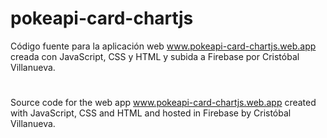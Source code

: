 # pokeapi-card-chartjs

Código fuente para la aplicación web www.pokeapi-card-chartjs.web.app creada con JavaScript, CSS y HTML y subida a Firebase por Cristóbal Villanueva.

#

Source code for the web app www.pokeapi-card-chartjs.web.app created with JavaScript, CSS and HTML and hosted in Firebase by Cristóbal Villanueva.
